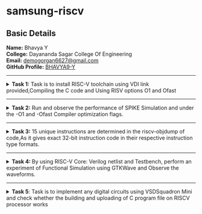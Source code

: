 <h1>samsung-riscv</h1>
<h2>Basic Details</h2>
<b>Name:</b> Bhavya Y
<br>
<b>College:</b> Dayananda Sagar College Of Engineering
<br>
<b>Email:</b> <a href="mailto:demogorgan6627@gmail.com">demogorgan6627@gmail.com</a>
<br>
<b>GitHub Profile:</b> <a href="https://github.com/BHAVYA9-Y">BHAVYA9-Y</a>
<hr>
<!-- Task 1 -->
<details>
<p><summary>
<b>Task 1:</b> Task is to install RISC-V toolchain using VDI link provided,Compiling the C code and Using RISV options O1 and Ofast
</summary></p>
<b>1. Install Ubuntu 18.04 LTS(beaver) on Oracle Virtual Machine Box and open VDI file provided</b>
<br><br>
<img src="https://github.com/BHAVYA9-Y/samsung-riscv/blob/main/Task%201/VM%20Box.png"  alt=Virtual Machine>
<br><br>
<b>2. Compiling C code </b>
<br><br>
<pre><code>cd
gedit sum1ton.c
gcc sum1ton.c
./a.out</code></pre>
<br>
<img src="https://github.com/BHAVYA9-Y/samsung-riscv/blob/main/Task%201/C%20Code.png" alt=C code>
<br><br>
<img src="https://github.com/BHAVYA9-Y/samsung-riscv/blob/main/Task%201/C%20Code%20Output.png"       alt=commands for c compilation>
<br><br>
<b>3. Object Dump and O1 & Ofast Output</b>
<br><br>
<pre><code>cat sum1ton.c
riscv64-unknown-elf-gcc -O1 -mabi=lp64 -march=rv64i -o sum1ton.o sum1ton.c
ls -ltr sum1ton.o
</code></pre>
<br>
<img src="https://github.com/BHAVYA9-Y/samsung-riscv/blob/main/Task%201/Assembly%20Commands.png"    alt=Commands >
<br><br>
<pre><code>riscv64-unknown-elf-objdump -d sum1ton.o |less </code></pre>
<br>
<img src="https://github.com/BHAVYA9-Y/samsung-riscv/blob/main/Task%201/Object%20Dump.png"  alt=Object dump>
<br><br>
<b>For O1: The number of instructions were 15.</b><br><br>
<img src="https://github.com/BHAVYA9-Y/samsung-riscv/blob/main/Task%201/O1%20Output.png"  alt=O1 output>
<br><br>
<pre><code>riscv64-unknown-elf-gcc -Ofast -mabi=lp64 -march=rv64i -o sum1ton.o sum1ton.c</code></pre>
<br>
<b>For Ofast: the number of instructions were 12.</b><br><br>
<img src="https://github.com/BHAVYA9-Y/samsung-riscv/blob/main/Task%201/Ofast%20Output.png"  alt=Ofast output>
<br><br>
</details>
<hr>
    

<!-- End of Task 1-->
<!-- Task 2 -->
<!-- Spike for Sum1ton -->				
<details>
<p><summary>
<b>Task 2:</b> Run and observe the performance of SPIKE Simulation and  under the -O1 and -Ofast Compiler optimization flags.
</summary></p>
<details>
<p><summary>1. Sum of Integers from 1 to n</summary></p>
<b>Debugging sum1ton.o for O1</b>
<pre><p><code>riscv64-unknown-elf-gcc -O1 -mabi=lp64 -march=rv64i -o sum1ton.o sum1ton.c
ls -ltr sum1ton.o
spike pk sum1ton.o
spike -d pk sum1ton.o</code></p></pre>
<b>O1 assembly output</b>
<pre>0000000000010184 &ltmain&gt:
   10184:       ff010113                addi    sp,sp,-16
   10188:       00113423                sd      ra,8(sp)
   1018c:       09600793                li      a5,150
   10190:       fff7879b                addiw   a5,a5,-1
   10194:       fe079ee3                bnez    a5,10190 &lt;main+0xc&gt;
   10198:       00003637                lui     a2,0x3
   1019c:       c3d60613                addi    a2,a2,-963 # 2c3d &lt;__BSS_END__+0x5710c&gt;
   101a0:       09600593                li      a1,150
   101a4:       00021537                lui     a0,0x21
   101a8:       19050513                addi    a0,a0,400 # 21190 &lt;__clzdi2+0x48&gt;
   101ac:       26c000ef                jal     ra,10418 &lt;printf&gt;
   101b0:       00000513                li      a0,0
   101b4:       00813083                ld      ra,8(sp)
   101b8:       01010113                addi    sp,sp,16
   101bc:       00008067                ret
</pre>
<p>15 instructions for O1</p>
<br>
<img src="https://github.com/BHAVYA9-Y/samsung-riscv/blob/main/Task%202/O1_spike_sum.png" alt="debugging O1">
<br><br>
<b>Debugging sum1ton.o for Ofast</b>
<pre><p><code>riscv64-unknown-elf-gcc -Ofast -mabi=lp64 -march=rv64i -o sum1ton.o sum1ton.c
spike pk sum1ton.o
spike -d pk sum1ton.o</code></p></pre>
<b>Ofast assembly output</b>
<pre>00000000000100b0 &ltmain&gt:
   100b0:       00003637                lui     a2,0x3
   100b4:       00021537                lui     a0,0x21
   100b8:       ff010113                addi    sp,sp,-16
   100bc:       c3d60613                addi    a2,a2,-963 # 2c3d &lt;main-0xd473&gt;
   100c0:       09600593                li      a1,150
   100c4:       18050513                addi    a0,a0,384 # 21180 &lt;__clzdi2+0x44&gt;
   100c8:       00113423                sd      ra,8(sp)
   100cc:       340000ef                jal     ra,1040c &lt;printf&gt;
   100d0:       00813083                ld      ra,8(sp)
   100d4:       00000513                li      a0,0
   100d8:       01010113                addi    sp,sp,16
   100dc:       00008067                ret
</pre>
<p>12 instructions for Ofast</p>
<br>
<img src="https://github.com/BHAVYA9-Y/samsung-riscv/blob/main/Task%202/Ofast_spike_sum.png" alt="debugging Ofast">
</details>	   
                                             <!-- Spike for Square -->	   
<details>
<p><summary>2. Square of a Number</summary></p>
<b>Compiling Square C program</b>
<pre><code>gedit square.c
gcc square.c
./a.out</code></pre>
<pre><code>#inlcude&ltstdio.h&gt
int main(){
               int num = 250;
               int square=num*num;
                printf("The square of %d is %d\n",n,square);
        return 0;
                       }
                   </code></pre>
<img src="https://github.com/BHAVYA9-Y/samsung-riscv/blob/main/Task%202/example%20c%20code%20.png", alt="Square Compilation">
<br><br>
<b>Debugging square.o for O1</b>
<pre><p><code>riscv64-unknown-elf-gcc -O1 -mabi=lp64 -march=rv64i -o square.o square.c
spike pk square.o
spike -d pk square.o</code></p></pre>
<b>O1 assembly output</b>
<pre>0000000000010184 &lt;main&gt;:
   10184:       ff010113                addi    sp,sp,-16
   10188:       00113423                sd      ra,8(sp)
   1018c:       0000f637                lui     a2,0xf
   10190:       42460613                addi    a2,a2,1060 # f424 &lt;register_fini-0xc8c&gt;
   10194:       0fa00593                li      a1,250
   10198:       00021537                lui     a0,0x21
   1019c:       18050513                addi    a0,a0,384 # 21180 &lt;__clzdi2+0x44&gt;
   101a0:       26c000ef                jal     ra,1040c &lt;printf&gt;
   101a4:       00000513                li      a0,0
   101a8:       00813083                ld      ra,8(sp)
   101ac:       01010113                addi    sp,sp,16
   101b0:       00008067                ret
</pre>
<p>12 instructions for O1</p>
<br>
<img src="https://github.com/BHAVYA9-Y/samsung-riscv/blob/main/Task%202/O1_spike_square.png",alt="Debug O1">
<br><br>
<b>Debugging square.o for Ofast</b>
<pre><p><code>riscv64-unknown-elf-gcc -Ofast -mabi=lp64 -march=rv64i -o square.o square.c
spike pk square.o
spike -d pk square.o</code></p></pre>
<b>Ofast assembly output</b>  
<pre>00000000000100b0 &lt;main&gt;:
   100b0:       0000f637                lui     a2,0xf
   100b4:       00021537                lui     a0,0x21
   100b8:       ff010113                addi    sp,sp,-16
   100bc:       42460613                addi    a2,a2,1060 # f424 &lt;main-0xc8c&gt;
   100c0:       0fa00593                li      a1,250
   100c4:       18050513                addi    a0,a0,384 # 21180 &lt;__clzdi2+0x44&gt;
   100c8:       00113423                sd      ra,8(sp)
   100cc:       340000ef                jal     ra,1040c &lt;printf&gt;
   100d0:       00813083                ld      ra,8(sp)
   100d4:       00000513                li      a0,0
   100d8:       01010113                addi    sp,sp,16
   100dc:       00008067                ret
</pre>
<p>12 instructions for Ofast</p>
<br>
<img src="https://github.com/BHAVYA9-Y/samsung-riscv/blob/main/Task%202/Ofast_spike_square.png",alt="Ofast debug">
<br><br>
</details>
</details>
<hr>   
                                              
<!-- End of Task 2-->
<!-- Task 3 -->
<!-- Objdump instructions-->
<details>
  <p><summary>
    <b>Task 3:</b> 15 unique instructions are determined in the riscv-objdump of code,As it gives exact 32-bit instruction code in their respective instruction type formats.
  </summary></p>
<!-- Task 3 -->   
<details>
	<p><summary>
		RISC-V Instruction Formats
	</summary></p>
<!-- Explaination -->
	
<h2>Instruction Types and Fields</h2>

<p> The RISC-V instructions are categorized into types based on their filed organization.Each type has specific fields like opcode,funct3,funct4,immediate values and register numbers. The types include:</p>

<b>&nbsp;&nbsp;&nbsp;&nbsp;&#183; R-Type:</b> Register Type <br>
<b>&nbsp;&nbsp;&nbsp;&nbsp;&#183; I-Type:</b> Immediate Type <br>
<b>&nbsp;&nbsp;&nbsp;&nbsp;&#183; S-Type:</b> Store Type <br>
<b>&nbsp;&nbsp;&nbsp;&nbsp;&#183; B-Type:</b> Branch Type <br>
<b>&nbsp;&nbsp;&nbsp;&nbsp;&#183; U-Type:</b> Upper Immediate Type <br>
<b>&nbsp;&nbsp;&nbsp;&nbsp;&#183; J-Type:</b> Jump Type <br>

<!-- R-Type -->

<h3>RISCV R-Type Instructions</h3>

<p>R-type instructions are used for operations that involve only registers. These instructions typically perform arithmetic, logical, and shift operations.</p>

<b>Format:</b><br>

<pre>
+----------------------------------------------------------------------------------------------------------------------------------+
  funct7[31:25](7-bits) | rs2[24:20](5-bits) | rs1[19:15](5-bits) | funct3[14:12](3-bits) | rd[11:7](5-bits) | opcode[6:0](7-bits)
+----------------------------------------------------------------------------------------------------------------------------------+
</pre>

<b>&nbsp;&nbsp;&nbsp;&nbsp;&#183; funct7:</b> Further specifies the operation.<br>
<b>&nbsp;&nbsp;&nbsp;&nbsp;&#183; rs2:</b> Second source register.<br>
<b>&nbsp;&nbsp;&nbsp;&nbsp;&#183; rs1:</b> First source register.<br>
<b>&nbsp;&nbsp;&nbsp;&nbsp;&#183; funct3:</b> Further specifies the operation.<br>
<b>&nbsp;&nbsp;&nbsp;&nbsp;&#183; rd:</b> Destination register.<br>
<b>&nbsp;&nbsp;&nbsp;&nbsp;&#183; opcode:</b> Specifies the operation.<br>

<!-- I-Type -->

<h3>RISCV I-Type Instructions</h3>

<p>I-Type instructions cover various operations, including immediate arithmetic, load operations, and certain control flow instructions.</p>

<b>Format:</b><br>

<pre>
+----------------------------------------------------------------------------------------------------------+
  imm[31:20](12-bits) | rs1[19:15](5-bits) | funct3[14:12](3-bits) | rd[11:7](5-bits) | opcode[6:0](7-bits)
+----------------------------------------------------------------------------------------------------------+
</pre>

<b>&nbsp;&nbsp;&nbsp;&nbsp;&#183; imm:</b> Immediate Value.<br>
<b>&nbsp;&nbsp;&nbsp;&nbsp;&#183; rs1:</b> First source register.<br>
<b>&nbsp;&nbsp;&nbsp;&nbsp;&#183; funct3:</b> Further specifies the operation.<br>
<b>&nbsp;&nbsp;&nbsp;&nbsp;&#183; rd:</b> Destination register.<br>
<b>&nbsp;&nbsp;&nbsp;&nbsp;&#183; opcode:</b> Specifies the operation.<br>

<!-- S-Type -->

<h3>RISCV S-Type Instructions</h3>

<p>S-type instructions are essential for accessing and manipulating data in memory.Used to store data from a register to memory.</p>

<b>Format:</b><br>

<pre>
+--------------------------------------------------------------------------------------------------------------------------------------------+
  imm[31:25](11:5)(7-bits) | rs2[24:20](5-bits) | rs1[19:15](5-bits) | funct3[14:12](3-bits) | imm[11:7](4:0)(5-bits) | opcode[6:0](7-bits)
+--------------------------------------------------------------------------------------------------------------------------------------------+
</pre>

<b>&nbsp;&nbsp;&nbsp;&nbsp;&#183; imm:</b> Immediate Value( split into imm[11:5] and imm[4:0]).<br>
<b>&nbsp;&nbsp;&nbsp;&nbsp;&#183; rs2:</b> Second source register.<br>
<b>&nbsp;&nbsp;&nbsp;&nbsp;&#183; rs1:</b> First source register.<br>
<b>&nbsp;&nbsp;&nbsp;&nbsp;&#183; funct3:</b> Further specifies the operation.<br>
<b>&nbsp;&nbsp;&nbsp;&nbsp;&#183; opcode:</b> Specifies the operation.<br>

<!-- B-Type -->
      
<h3>RISCV B-Type Instructions</h3>

<p>B-type instructions are crucial for implementing control flow in programs, enabling conditional execution of code blocks.Used for conditional branches, which alter the program flow based on a comparison of register values.</p>

<b>Format:</b><br>

<pre>
+---------------------------------------------------------------------------------------------------------------------------------------------------------------------------------------+
  imm[31](12)(1-bit) | imm[30:25](10:5)(6-bits) | rs2[24:20](5-bits) | rs1[19:15](5-bits) | funct3[14:12](3-bits) | imm[11:8](4:1)(4-bits) | imm[7](11)(1-bit) | opcode[6:0](7-bits)
+---------------------------------------------------------------------------------------------------------------------------------------------------------------------------------------+
</pre>

<b>&nbsp;&nbsp;&nbsp;&nbsp;&#183; imm:</b> Immediate Value( split into imm[12], imm[10:5], imm[4:1] and imm[11]).<br>
<b>&nbsp;&nbsp;&nbsp;&nbsp;&#183; rs2:</b> Second source register.<br>
<b>&nbsp;&nbsp;&nbsp;&nbsp;&#183; rs1:</b> First source register.<br>
<b>&nbsp;&nbsp;&nbsp;&nbsp;&#183; funct3:</b> Further specifies the operation.<br>
<b>&nbsp;&nbsp;&nbsp;&nbsp;&#183; opcode:</b> Specifies the operation.<br>

<!-- U-Type -->

<h3>RISCV U-Type Instructions</h3>

<p>U-Type instructions are used for operations like loading upper immediate (LUI) and adding upper immediate to PC (AUIPC).</p>

<b>Format:</b><br>

<pre>
+----------------------------------------------------------------------------------------------------------+
                  imm[31:12](20-bits)                |    rd[11:7](5-bits)      |     opcode[6:0](7-bits)
+----------------------------------------------------------------------------------------------------------+
</pre>

<b>&nbsp;&nbsp;&nbsp;&nbsp;&#183; imm:</b> Upper 20 bits of the immediate value.<br>
<b>&nbsp;&nbsp;&nbsp;&nbsp;&#183; rd:</b> Destination register.<br>
<b>&nbsp;&nbsp;&nbsp;&nbsp;&#183; opcode:</b> Specifies the operation.<br>

<!-- J-Type -->
      
<h3>RISCV J-Type Instructions</h3>

<p>J-type instructions in RISC-V are primarily used for unconditional jumps to specific target addresses within the program.They play a crucial role in controlling the flow of execution by transferring control to a different part of the code.</p>

<b>Format:</b><br>

<pre>
+---------------------------------------------------------------------------------------------------------------------------------------------------------------------------------------+
  imm[31](20)(1-bit) | imm[30:21](10:1)(10-bits) | imm[20](11)(1-bit) | imm[19:12](19:12)(8-bits) | rd[11:7](5-bits) | opcode[6:0](7-bits)
+---------------------------------------------------------------------------------------------------------------------------------------------------------------------------------------+
</pre>

<b>&nbsp;&nbsp;&nbsp;&nbsp;&#183; imm:</b> Immediate Value( split into imm[20], imm[10:1], imm[11] and imm[19:12]).<br>
<b>&nbsp;&nbsp;&nbsp;&nbsp;&#183; rd:</b> Destination register.<br>
<b>&nbsp;&nbsp;&nbsp;&nbsp;&#183; opcode:</b> Specifies the operation.<br>
</details>
<details>
    <summary>Machine Codes for Objectdump.</summary>
<b>Debugging code to get objdump instructions</b>
<pre><p><code>riscv64-unknown-elf-objdump -d square.o</code></p></pre>
<b>Ofast assembly output</b>
<pre> 00000000000100b0 &ltmain&gt:
   100b0:       00003637                lui     a2,0x3
   100b4:       00021537                lui     a0,0x21
   100b8:       ff010113                addi    sp,sp,-16
   100bc:       c3d60613                addi    a2,a2,-963 # 2c3d &lt;main-0xd473&gt;
   100c0:       09600593                li      a1,150
   100c4:       18050513                addi    a0,a0,384 # 21180 &lt;__clzdi2+0x44&gt;
   100c8:       00113423                sd      ra,8(sp)
   100cc:       340000ef                jal     ra,1040c &lt;printf&gt;
   100d0:       00813083                ld      ra,8(sp)
   100d4:       00000513                li      a0,0
   100d8:       01010113                addi    sp,sp,16
   100dc:       00008067                ret
</pre>
<br>
<img src="https://github.com/BHAVYA9-Y/samsung-riscv/blob/main/Task%203/Ofast%20objdump.png?raw=true">
<br><br>


<h3><b>32 bit instruction format for 15 unique RISC-V instructions:</b></h3>
<br>
<b>1.Instruction code for lui a2,0xf </b><br>
<br>
<img src="https://github.com/user-attachments/assets/bff39d8b-0317-4a2c-905f-05724cef98b0">
<br><br>
<p>
  It is an I-type riscv instruction <br>
<b>Breakdown:</b><br>
  a.opcode:0110111 <br>
  b.Destination register rd:01100(a2/x12) <br>
  c.Immediate imm[31:12]:0000 0000 0000 1111(0xf) <br>
</p>
<p>
<b>Machine code:</b> <br>
  <pre><p><code> Binary:0000000000001111011000110111 <br> Hexadecimal:000F637 </code></p></pre>
</p>
<b>2.Instruction code for lui a0,0x21</b> <br><br>
<img src="https://github.com/user-attachments/assets/8ee106e0-abc3-4a16-836b-a12ab9e41886">
<br><br>
<p>
   It is an I-type riscv instruction <br>
<b>Breakdown:</b> <br>
  a.opcode:0110111 <br>
  b.Destination register rd:01010(a0,x10) <br>
  c.Immediate imm[31:12]:0000 0010 0001 0000 0000 0000(0x21) <br>
</p>
<p>
<b>Machine code:</b> <br>
   <pre><p><code> Binary: 000000100001000000000000010100110111 <br> Hexadecimal: 0x21000537 </code></p></pre>
</p>
<b>3.Instruction code for addi sp,sp,-16</b> <br><br>
<img src="https://github.com/user-attachments/assets/098fe60b-6899-4cac-b9f2-94ade3154be8">
<br><br>
<p>
   It is an I-type riscv instruction <br>
<b>Breakdown:</b> <br>
  a.opcode:0010011 <br>
  b.Source register sp:00010(x2) <br>
  c.Destination register sp:00010(x2) <br>
  d.Immediate Imm[11:0]:111111111000(-16) <br>
  e.Funct3:000 <br>
</p>
<p>
<b>Machine code</b> <br>
   <pre><p><code> Binary:111111111000 00010 000 00010 001011 <br> Hexadecimal:0xfff08093</code></p></pre>
</p>
<b>4.Instruction code for addi a2,a2,1060</b> <br><br>
<img src="https://github.com/user-attachments/assets/7d8759ab-d47a-44ce-919c-3c8a36de29e1">
<br><br>
<p>
   It is an I-type riscv instruction <br>
<b>Breakdown:</b> <br>
  a.opcode:0010011 <br>
  b.Source register a2:01010(x10) <br>
  c.Destination register a2:01010(x10) <br>
  d.Imm[11:0]:000001000001(1060) <br>
  e.Funct3:000 <br>
</p>
<p>
<b>Machine code</b> <br>
   <pre><p><code> Binary:000001000001 01010 000 01010 0010011 <br> Hexadecimal:0x041 0x2A 0x0 0x2A 0x13</code></p></pre>
</p>
<b>5.Instruction code for li a1,250 </b> <br><br>
<img src="https://github.com/user-attachments/assets/de9d30ce-2ee5-4a8b-b34f-e1ec2060ccff">
<br><br>
<p>
  It is a pseudo riscv instruction<br>
  Translated to ADDI a1,x0,250 <br>
  <b>Breakdown:</b> <br>
  a.opcode:0010011 <br>
  b.Source register rs1:00000(x0) <br>
  c.Destination register rd:01011(a1=x11) <br>
  d.Imm[11:0]:000000111110(250) <br>
  e.Funct3:000 <br>
</p>
<p>
<b>Machine code</b> <br>
   <pre><p><code> Binary:000000111110 00000 000 01011 0010011 <br> Hexadecimal:0x07F00513</code></p></pre>
</p>
<b>6.Instruction code for addi a0,a0,384</b> <br><br>
<img src="https://github.com/user-attachments/assets/d465d684-14df-4a08-91aa-3c85d0ed94e1">
<br><br>
<p>
  It is an I-type riscv instruction <br>
  <b>Breakdown:</b> <br>
  a.opcode:0010011 <br>
  b.Source register rs1:01010(a0=x10) <br>
  c.Destination register rd:01010(a0=x10) <br>
  d.Imm[11:0]:000000001100(384) <br>
  e.Funct3:000 <br>
</p>
<p>
<b>Machine code</b> <br>
   <pre><p><code> Binary:000000001100 01010 000 01010 0010011 <br> Hexadecimal:00C 2A 0 2A 13</code></p></pre>
</p>
<b>7.Instruction code for sd ra,8(sp) </b> <br><br>
<img src="https://github.com/user-attachments/assets/b1e226c5-4c56-4772-b9d0-423112eb6b56">
<br><br>
<p>
  It is an S-type riscv instruction <br>
  <b>Breakdown:</b> <br>
  a.opcode:0100011 <br>
  b.Source register 1 rs1:00010(sp=x2) <br>
  c.Source register 2 rs2:00001(ra=x1) <br>
  d.Imm[11:5]:0000000 01000(8) <br>
  e.Funct3:011 <br>
</p>
<p>
<b>Machine code</b> <br>
   <pre><p><code> Binary:000000001000 00010 011 00001 0100011 <br> Hexadecimal:0x00826146</code></p></pre>
</p>
<b>8.Instruction code for jal ra,1040c </b> <br><br>
<img src="https://github.com/user-attachments/assets/36b70685-a5f2-4c9f-92d3-59abe405c5b9">
<br><br>
<p>
  It is an J-type riscv instruction <br>
  Offset:Address difference to 1040c(relative to pc),Assuming pc=100b4 <br> Offset=1040c-100b4=3c8 <br>
  <b>Breakdown:</b> <br>
  a.opcode:1101111<br>
  b.Destination register rd[11:7]:00001(x1=ra) <br>
  c.Offset[20]:0 <br>
  d.Offset[10:1]:0000111100(0x3c8 in bits) <br>
  e.Offest[11]:1 <br>
  f.Offset[19:12]:00000011<br>
</p>
<p>
<b>Machine code</b> <br>
   <pre><p><code> Binary:000000110011 1 0000111100 00001 1101111 <br> Hexadecimal:1B 1 FC 1 DF</code></p></pre>
</p>
<b>9.Instruction code for ld ra,8(sp)</b><br><br>
<img src="https://github.com/user-attachments/assets/c845e032-bc19-4988-b219-ee029af73100">
<br><br>
<p>
  It is an I-type riscv instruction <br>
  <b>Breakdown:</b> <br>
  a.opcode:0000011 <br>
  b.Source register rs1:00010(sp=x2) <br>
  c.Destination register rd:00001(ra=x1) <br>
  d.Imm[11:5]:0000000001000(8) <br>
  e.Funct3:011 <br>
</p>
<p>
<b>Machine code</b> <br>
   <pre><p><code> Binary:0000000001000 00010 011 00001 0000011 <br> Hexadecimal:0x00810203</code></p></pre>
</p>
<b>10.Instruction code for li a0,0 </b> <br><br>
<img src="https://github.com/user-attachments/assets/d08beabd-e9eb-48bb-bc80-6788a8b59cd9"> 
<br><br>
<p>
  It is a pseudo riscv instruction <br>
  <b>Breakdown:</b> <br>
  a.opcode:0010011 <br>
  b.Source register rs1:00000(x0=0) <br>
  c.Destination register rd:01010(x10=a0) <br>
  d.Imm[31:20]:(000000000000) <br>
  e.Funct3:000 <br>
</p>
<p>
<b>Machine code</b> <br>
   <pre><p><code> Binary:000000000000 00000 000 01010 0010011 <br> Hexadecimal:0x00000513</code></p></pre>
</p>
<b>11.Instruction code for addi sp,sp,16</b><br><br>
<img src="https://github.com/user-attachments/assets/caa587dd-1bdb-42fe-b612-b843281797eb">
<br><br>
<p>
  It is an I-type riscv instruction <br>
  <b>Breakdown:</b> <br>
  a.opcode:0010011 <br>
  b.Source register rs1:00010(sp=x2) <br>
  c.Destination register rd:00010(sp=x2) <br>
  d.Imm[11:0]:000000001000(16) <br>
  e.Funct3:000 <br>
</p>
<p>
<b>Machine code</b> <br>
   <pre><p><code> Binary:000000001000 00010 000 00010 0010011 <br> Hexadecimal:0x01008093</code></p></pre>
</p>
<b>12.Instruction code for ret</b><br>
<img src="https://github.com/user-attachments/assets/aa58be22-f30a-416a-a859-44fe45e61e51">
<br><br>
<p>
  It is a pesudo riscv instruction <br>
  It is similar to jalr Instruction <br>
  <b>Breakdown:</b> <br>
  a.opcode:1100111 <br>
  b.Source register rs1:00001(x1=ra) <br>
  c.Destination register rd:00000(x0=discard) <br>
  d.Imm[31:20]:000000000000 <br>
  e.Funct3:000 <br>
</p>
<p>
<b>Machine code</b> <br>
   <pre><p><code> Binary:000000000000 00001 000 00000 1100111<br> Hexadecimal:0x00008067</code></p></pre>
</p>
<b>13.Instruction code for auipc a5,0xffff0</b> <br><br>
<img src="https://github.com/user-attachments/assets/f26e0cc3-fb96-4e1d-b02b-25bc59d2486a">
<br><br>
<p>
  It is an U-type riscv instruction <br>
  <b>Breakdown:</b> <br>
  a.opcode:0010111 <br>
  b.Destination register rd:01111(a5=x15) <br>
  c.Imm[31:12]:00001111111111111111(0xffff) <br>
</p>
<p>
<b>Machine code</b> <br>
   <pre><p><code> Binary:00001111111111111111 01111 0010111<br> Hexadecimal:FFFF 17 17</code></p></pre>
</p>
<b>14.Instruction code for addi a5,a5,-224 </b> <br><br>
<img src="https://github.com/user-attachments/assets/fc8d8fcb-015d-4d5b-ac13-2288f78ec6d0">
<br><br>
<p>
  It is an I-type riscv instruction <br>
  <b>Breakdown:</b> <br>
  a.opcode:0010011 <br>
  b.Source register rs1:01111(a5) <br>
  c.Destination register rd:01111(a5) <br>
  d.Imm[11:0]:1111111111100000(-224 2's complement) <br>
  e.Funct3:000 <br>
</p>
<p>
<b>Machine code</b> <br>
   <pre><p><code> Binary:1111111111100000 01111 000 01111 001011<br> Hexadecimal:FFE0 1F 0 1F 2B</code></p></pre>
</p>
<b>15.Instruction code for beqz a5,100f8</b><br><br>
<img src="https://github.com/user-attachments/assets/f1fb17c8-f931-4de7-b4b1-fb691bcb2cae">
<br><br>
<p>
  It is a psuedo riscv instruction <br>
  <b>Breakdown:</b> <br>
  a.opcode:1100011 <br>
  b.Source register rs1:01111(a5) <br>
  c.Source register rs2:00000(x0) <br>
  d.Imm[11:0]:0000000111100000(100f8) <br>
  e.Funct3:000 <br>
</p>
<p>
<b>Machine code</b> <br>
   <pre><p><code> Binary:0000000111100000 01111 000 00000 1100011 <br> Hexadecimal:0x00F0780C3</code></p></pre>
</p>

</details>
</details>
<hr>
<!-- end of Task 3 -->
<!-- Task 4 -->
<details><summary><b>Task 4: </b>By using RISC-V Core: Verilog netlist and Testbench, perform an experiment of Functional Simulation using GTKWave and Observe the waveforms.</summary>
<h3>Steps:</h3>
1. Using suitable commands install the iverilog and GTKWave in ubuntu<br>
2. Compile the RISC-V Core: Verilog netlist and Testbench<br>
3. Observe the waveform output in GTKWave window<br>
<h4>Installing iverilog and GTKWave in Ubuntu:</h4>
<pre><code>sudo apt install iverilog gtkwave</code></pre>
<h3>Simulate and run the verilog code</h3>
<pre><code>iverilog -o iiitb_rv32i iiitb_rv32i.v iiitb_rv32i_tb.v
./iiitb_rv32i
gtkwave iiitb_rv32i.vcd</code></pre>
    <h4>GTKWave Window:</h4><br>
    <img src="https://github.com/BHAVYA9-Y/samsung-riscv/blob/main/Task%204/GTKWave%20Window.png" alt="GTKWave Window">
    <br><br>
    <h4>Hardcoded Instructions:</h4><br>
    <img src="https://github.com/BHAVYA9-Y/samsung-riscv/blob/main/Task%204/All%20instructions.jpg" alt="Hardcoded ISA">
    <br>
    <h3>Ouput Waveforms:</h3>
    <p>The output waveforms showing the instructions performed in a 5-stage pipelined architecture</p>
    <b><i>Instruction 1:</i></b><pre> ADD R6, R2, R1</pre>
        <img src="https://github.com/BHAVYA9-Y/samsung-riscv/blob/main/Task%204/Instruction%201-%20ADD%20R6%2CR2%2CR1.png" alt="ADD R6, R2, R1">
    <br><br><b><i>Instruction 2:</i></b><pre> SUB R7, R1, R2</pre>
        <img src="https://github.com/BHAVYA9-Y/samsung-riscv/blob/main/Task%204/Instruction%202-%20SUB%20R7%2CR1%2CR2.png" alt="SUB R7, R1, R2">
    <br><br><b><i>Instruction 3:</i></b><pre> AND R8, R1, R3</pre>
        <img src="https://github.com/BHAVYA9-Y/samsung-riscv/blob/main/Task%204/Instruction%203-%20AND%20R8%2CR1%2CR3.png" alt="AND R8, R1, R3">
    <br><br><b><i>Instruction 4:</i></b><pre> OR R9, R2, R5</pre>
        <img src="https://github.com/BHAVYA9-Y/samsung-riscv/blob/main/Task%204/Instruction%204-%20OR%20R9%2CR2%2CR5.png" alt="OR R9, R2, R5">
    <br><br><b><i>Instruction 5:</i></b><pre> XOR R10, R1, R4</pre>
        <img src="https://github.com/BHAVYA9-Y/samsung-riscv/blob/main/Task%204/Instruction%205-XOR%20R10%2CR1%2CR4.png" alt="XOR R10, R1, R4">
    <br><br><b><i>Instruction 6:</i></b><pre> SLT R11, R2, R4</pre>
        <img src="https://github.com/BHAVYA9-Y/samsung-riscv/blob/main/Task%204/Instruction%206-%20SLT%20R11%2CR2%2CR4.png" alt="SLT R11, R2, R4">
    <br><br><b><i>Instruction 7:</i></b><pre> ADDI R12, R4, 5</pre>
        <img src="https://github.com/BHAVYA9-Y/samsung-riscv/blob/main/Task%204/Instruction%207-%20ADDI%20R12%2CR4%2C5.png" alt="ADDI R12, R4, 5">
    <br><br><b><i>Instruction 8:</i></b><pre> SW R3, R1, 2</pre>
        <img src="https://github.com/BHAVYA9-Y/samsung-riscv/blob/main/Task%204/Instruction%208-%20SW%20R3%2CR1%2C2.png" alt="SW R3, R1, 2">
    <br><br><b><i>Instruction 9:</i></b><pre> LW R13, R1, 2</pre>
        <img src="https://github.com/BHAVYA9-Y/samsung-riscv/blob/main/Task%204/Instruction%209-%20LW%20R13%2CR1%2C2.png" alt="LW R13, R1, 2">
    <br><br><b><i>Instruction 10:</i></b><pre> BEQ R0, R0, 15</pre>
        <img src="https://github.com/BHAVYA9-Y/samsung-riscv/blob/main/Task%204/Instruction%2010-BEQ%20R0%2CR0%2C15.png" alt="BEQ R0, R0, 15">
    <br><br><b><i>Instruction 11:</i></b><pre> ADD R14, R2 R2</pre>
        <img src="https://github.com/BHAVYA9-Y/samsung-riscv/blob/main/Task%204/Instruction%2011-ADD%20R14%2CR2%2CR2.png">
    <br><br><b><i>Instruction 12:</i></b><pre> BNE R0, R1, 20</pre>
        <img src="https://github.com/BHAVYA9-Y/samsung-riscv/blob/main/Task%204/Instruction%2012-%20BNE%20R0%2CR1%2C20.png" alt="BNE R0, R1, 20">
    <br><br><b><i>Instruction 13:</i></b><pre> ADDI R12, R4, 5</pre>
        <img src="https://github.com/BHAVYA9-Y/samsung-riscv/blob/main/Task%204/Instruction%2013-ADDI%20R12%2CR4%2C5.png" alt="ADDI R12, R4, 5">
    <br><br><b><i>Instruction 14:</i></b><pre> SLL R15, R1, R2</pre>
        <img src="https://github.com/BHAVYA9-Y/samsung-riscv/blob/main/Task%204/Instruction%2014-%20SLL%20R15%2CR1%2CR2.png" alt="SLL R15, R1, R2">
    <br><br><b><i>Instruction 15:</i></b><pre> SRL R16, R4, R2</pre>
        <img src="https://github.com/BHAVYA9-Y/samsung-riscv/blob/main/Task%204/Instruction%2015-%20SRL%20R16%2CR4%2CR2.png" alt="SRL R16, R4, R2">
    <br><br>
    </details>
    <hr>
<!-- end of Task 4 -->
		<!-- Task 5 -->
<details><summary><b>Task 5</b>: Task is to implement any digital circuits using VSDSquadron Mini and check whether the building and uploading of C program file on RISCV processor works </summary>
<h2>Implementation of 1 Bit Comparator using VSDSquadron Mini</h2>

<h3><b>Overview</b></h3>
<p>This project involves the implementation of Comparator combinational circuit using VSDSquadron Mini, a RISCV based SoC development kit. A magnitude digital Comparator is a combinational circuit that compares two digital or binary numbers in order to find out whether one binary number is equal,less than, or greater than the other binary number. We logically design a circuit for which we will have two inputs one for A and the other for B and have three output terminals, one for A > B condition, one for A = B condition, and one for A < B condition.This project demonstrates the practical application of digital logic and RISC-V architecture in executing operations, reflecting the process of reading and writing of binary data through GPIO pins, implementing the operation of 1 Bit Comparator through digital logic gates which is simulated using PlatformIO IDEand thus displaying the outputs using LEDs. </p> 

<h3><b>Components Required</b> </h3>
	<ol type="1">
		<li>VSDSquadron Mini</li>
		<li>Push Buttons for Input of binary data</li>
		<li>3LEDs for displaying the Output</li>
		<li>Breadboard</li>
		<li>Jumper Wires</li>
		<li>VS Code for Software Development</li>
		<li>PlatformIO multi framework professional IDE</li>
	</ol>
<h3><b>Hardware Connections</b></h3>
<p>
  <b>Input:</b>
  Two inputs of single bit comparator are connected to the GPIO pins of VSDSquadron Mini via push buttons mounted on the breadboard.<br><br>
  <b>Outputs:</b>Three LEDs are connected to display the result of Comparator.<br><br>
  The GPIO pins are configured according to the Reference Mannual, ensuring the correct flow of signals between the components<br><br>
  </p>
  <h3><b>Pin configuration table</b></h3>
  <!DOCTYPE html>
<html lang="en">
<head>
    <meta charset="UTF-8">
    <meta name="viewport" content="width=device-width, initial-scale=1.0">
    <title>Microcontroller Pin Connections</title>
    <style>
        table {
            width: 50%;
            border-collapse: collapse;
            margin: 20px 0;
            font-size: 18px;
            text-align: left;
        }
        th, td {
            border: 1px solid black;
            padding: 10px;
        }
        th {
            background-color: #f4b41a;
        }
        td {
            background-color: #f9f9f9;
        }
    </style>
</head>
<body>
    <table>
        <tr>
            <th>Microcontroller Pin</th>
            <th>Connected Component</th>
        </tr>
        <tr>
            <td>PC4</td>
            <td>LED 1 (Anode)</td>
        </tr>
        <tr>
            <td>PC5</td>
            <td>LED 2 (Anode)</td>
        </tr>
        <tr>
            <td>PC6</td>
            <td>LED 3 (Anode)</td>
        </tr>
        <tr>
            <td>PD1</td>
            <td>Push Button 1</td>
        </tr>
        <tr>
            <td>PD2</td>
            <td>Push Button 2</td>
        </tr>
        <tr>
            <td>GND</td>
            <td>Common Ground (LEDs, Buttons)</td>
        </tr>
    </table>

</body>
</html>
<br>

<img src="https://github.com/BHAVYA9-Y/samsung-riscv/blob/main/Task%205/Breadboard%20connection.jpg"><br><br>
<hr>

<!--end of task 5 -->
<!-- task 6-->
<details><summary><b>Task 5</b>: Demonstration of application with practical implementation on Risc board and verifying it's working </summary>
<h3> Circuit Diagram</h3>
<img src="https://github.com/BHAVYA9-Y/samsung-riscv/blob/main/Task%206/circuit%20diagram.png"><br><br>
<h3>Working</h3>
<p> 1.A 1-bit comparator is a digital circuit that compares two single-bit binary values,A and B, to determine their relationship. It generates three possible outputs: whether
      A is greater than, equal to, or less than B.This comparison is essential in various digital applications where decision-making based on binary values is required.
    2.The working principle of the 1-bit comparator is simple. If A is 1 and B is 0, the output indicates that A is greater than B. If both A and B are the same, whether 0 or 1, the output confirms equality. On 
      the other hand, if A is 0 and B is 1, the comparator signals that A is less than B. These conditions are checked using basic logic gates.
    3.The circuit implementation of a 1-bit comparator relies on AND, OR, and NOT gates to process the inputs and generate the respective outputs. It can also be designed using XNOR gates for equality checking. 
      The simple structure allows it to be easily extended into multi-bit comparators for comparing larger binary numbers.
</p>
<h3>Applications</h3>
<p>
  1.Arithmetic and Logic Units (ALUs):Used in microprocessors and digital circuits to perform comparison operations in arithmetic and logic processing.
  2.Data Sorting and Searching:Helps in sorting algorithms and search operations where binary values need to be compared.
  3.Digital Control Systems:Used in automation and embedded systems for decision-making based on sensor inputs and logic conditions.
  4.Security and Authentication Systems:Used in access control and digital locks to compare entered passwords or security codes.
  5.Error Detection and Correction:Plays a role in error-checking mechanisms, such as parity checking and checksum verification, in digital communication.
</p>
<h3><b>Truth Table to Verify the 1 Bit Comparator</b></h3>
<table>
        <tr>
            <th>A</th>
            <th>B</th>
            <th>A &gt; B</th>
            <th>A &lt; B</th>
            <th>A = B</th>
        </tr>
        <tr>
            <td>0</td>
            <td>0</td>
            <td align="center">0</td>
            <td align="center">0</td>
            <td align="center">1</td>
        </tr>
        <tr>
            <td >0</td>
            <td>1</td>
            <td align="center">0</td>
            <td align="center">1</td>
            <td align="center">0</td>
        </tr>
        <tr>
            <td>1</td>
            <td>0</td>
            <td align="center">1</td>
            <td align="center">0</td>
            <td align="center">0</td>
        </tr>
        <tr>
            <td>1</td>
            <td>1</td>
            <td align="center">0</td>
            <td align="center">0</td>
            <td align="center">1</td>
        </tr>
    </table>
	
 <h3><b>Code:</h3>
	```c  
// 1-Bit Comparator Implementation
// Included the required header files
#include <stdio.h>
#include <debug.h>
#include <ch32v00x.h>

// Configuring GPIO Pins
void GPIO_Config(void) {
    GPIO_InitTypeDef GPIO_InitStructure = {0}; // structure variable used for GPIO configuration
    RCC_APB2PeriphClockCmd(RCC_APB2Periph_GPIOD, ENABLE); // to enable the clock for port D
    RCC_APB2PeriphClockCmd(RCC_APB2Periph_GPIOC, ENABLE); // to enable the clock for port C

 // Input Pins Configuration
    GPIO_InitStructure.GPIO_Pin = GPIO_Pin_1 | GPIO_Pin_2; // Pins for A and B
    GPIO_InitStructure.GPIO_Mode = GPIO_Mode_IPU; // Defined as Input Type (Pull-Up)
    GPIO_Init(GPIOD, &GPIO_InitStructure);

 // Output Pins Configuration
    GPIO_InitStructure.GPIO_Pin = GPIO_Pin_4 | GPIO_Pin_5 | GPIO_Pin_6; // Pins for A &gt; B, A &lt; B, A == B
    GPIO_InitStructure.GPIO_Mode = GPIO_Mode_Out_PP; // Defined Output Type
    GPIO_InitStructure.GPIO_Speed = GPIO_Speed_50MHz; // Defined Speed
    GPIO_Init(GPIOC, &GPIO_InitStructure);
}

// The MAIN function responsible for the execution of the program
int main() {

 NVIC_PriorityGroupConfig(NVIC_PriorityGroup_1);
    SystemCoreClockUpdate();
    Delay_Init();
    GPIO_Config();

 while(1) {
     
 // Output 
        // A > B
        if(GPIO_ReadInputDataBit(GPIOD, GPIO_Pin_1)==RESET && GPIO_ReadInputDataBit(GPIOD, GPIO_Pin_2)== SET) {
            GPIO_WriteBit(GPIOC, GPIO_Pin_4, SET); // Set A > B pin high
        } else {
            GPIO_WriteBit(GPIOC, GPIO_Pin_4, RESET); // Set A > B pin low
        }

  // A < B
        if(GPIO_ReadInputDataBit(GPIOD, GPIO_Pin_1)==SET && GPIO_ReadInputDataBit(GPIOD, GPIO_Pin_2)== RESET) {
            GPIO_WriteBit(GPIOC, GPIO_Pin_5, SET); // Set A < B pin high
        } else {
            GPIO_WriteBit(GPIOC, GPIO_Pin_5, RESET); // Set A < B pin low
        }

  // A == B
        if(GPIO_ReadInputDataBit(GPIOD, GPIO_Pin_1)==RESET && GPIO_ReadInputDataBit(GPIOD, GPIO_Pin_2)== RESET) {
            GPIO_WriteBit(GPIOC, GPIO_Pin_6, SET); // Set A == B pin high
        } 
        else if(GPIO_ReadInputDataBit(GPIOD, GPIO_Pin_1)==SET && GPIO_ReadInputDataBit(GPIOD, GPIO_Pin_2)== SET) {
            GPIO_WriteBit(GPIOC, GPIO_Pin_6, SET); // Set A == B pin high
        } 
     else {
            GPIO_WriteBit(GPIOC, GPIO_Pin_6, RESET); // Set A == B pin low
   
 }    }
   return 0;
}

```
</details>
<hr>
<h3>Application Video:</h3>

<b>Youtube link: </b>
<a href="https://youtube.com/shorts/DEJp3M_8s1Q?si=RsefWfsXk4e1g6WX">https://youtube.com/shorts/DEJp3M_8s1Q?si=RsefWfsXk4e1g6WX</a>

<b>Drive Link: </b><a href="https://drive.google.com/file/d/1vFDIbbcA6qg7145i8_j73DAooV1d1izq/view">Comparator Implementation Video</a>
<br>

https://github.com/user-attachments/assets/bba29d31-00dc-49fd-a5d6-e2002e9cdebe


<hr>

